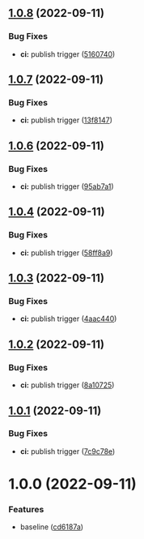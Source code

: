 ## [1.0.8](https://github.com/Savid/enode-discoverer/compare/v1.0.7...v1.0.8) (2022-09-11)


### Bug Fixes

* **ci:** publish trigger ([5160740](https://github.com/Savid/enode-discoverer/commit/51607404d37575d6dde4be942b4aa5b8a288e6d6))

## [1.0.7](https://github.com/Savid/enode-discoverer/compare/v1.0.6...v1.0.7) (2022-09-11)


### Bug Fixes

* **ci:** publish trigger ([13f8147](https://github.com/Savid/enode-discoverer/commit/13f814744045054d9213c679cf9ff7c7593a9272))

## [1.0.6](https://github.com/Savid/enode-discoverer/compare/v1.0.5...v1.0.6) (2022-09-11)


### Bug Fixes

* **ci:** publish trigger ([95ab7a1](https://github.com/Savid/enode-discoverer/commit/95ab7a1c6eb075cae8e38645405b876c8878600f))

## [1.0.4](https://github.com/Savid/enode-discoverer/compare/v1.0.3...v1.0.4) (2022-09-11)


### Bug Fixes

* **ci:** publish trigger ([58ff8a9](https://github.com/Savid/enode-discoverer/commit/58ff8a94678562be5f24dd1e4d0cfb81bb9f8d6c))

## [1.0.3](https://github.com/Savid/enode-discoverer/compare/v1.0.2...v1.0.3) (2022-09-11)


### Bug Fixes

* **ci:** publish trigger ([4aac440](https://github.com/Savid/enode-discoverer/commit/4aac44034426274315669bc7912ee43b7db0d166))

## [1.0.2](https://github.com/Savid/enode-discoverer/compare/v1.0.1...v1.0.2) (2022-09-11)


### Bug Fixes

* **ci:** publish trigger ([8a10725](https://github.com/Savid/enode-discoverer/commit/8a10725cb0c15a8b7f9206119de07ce5da849ca2))

## [1.0.1](https://github.com/Savid/enode-discoverer/compare/v1.0.0...v1.0.1) (2022-09-11)


### Bug Fixes

* **ci:** publish trigger ([7c9c78e](https://github.com/Savid/enode-discoverer/commit/7c9c78edc61914486001fa791e2deb5755bb3a07))

# 1.0.0 (2022-09-11)


### Features

* baseline ([cd6187a](https://github.com/Savid/enode-discoverer/commit/cd6187a07dbc49515bffdddf754a87b4a7db89fc))
